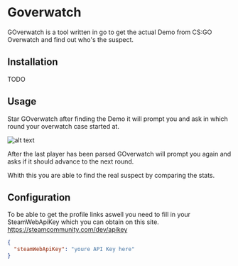 # Goverwatch
GOverwatch is a tool written in go to get the actual Demo from CS:GO Overwatch and find out who's the suspect.

## Installation
TODO

## Usage
Star GOverwatch after finding the Demo it will prompt you and ask in which round your overwatch case started at.

![alt text](https://i.imgur.com/M2loJ4x.png "GOverwatch Demo 01")

After the last player has been parsed GOverwatch will prompt you again and asks if it should advance to the next round.

Whith this you are able to find the real suspect by comparing the stats.

## Configuration
To be able to get the profile links aswell you need to fill in your SteamWebApiKey which you can obtain on this site.
https://steamcommunity.com/dev/apikey
```json
{
  "steamWebApiKey": "youre API Key here"
}
```